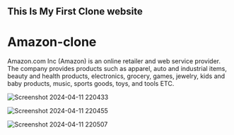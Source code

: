 ## This Is My First Clone website
<h1>Amazon-clone</h1> 
Amazon.com Inc (Amazon) is an online retailer and web service provider. 
The company provides products such as apparel, auto and industrial items, beauty and health products, electronics, grocery, games, jewelry, kids and baby products, music, sports goods, toys, and tools ETC.

![Screenshot 2024-04-11 220433](https://github.com/Nilesh-Bhoi23/Amazon-clone/assets/147185281/3ff071e3-6cf3-4b38-b4b3-a483f6bd8ca0)

![Screenshot 2024-04-11 220455](https://github.com/Nilesh-Bhoi23/Amazon-clone/assets/147185281/55f3ba3c-ad90-4579-9b7a-fb5c4d8a6c3e)

![Screenshot 2024-04-11 220507](https://github.com/Nilesh-Bhoi23/Amazon-clone/assets/147185281/7584fc1a-2c43-4148-ba4e-4c00e2eb69b4)
